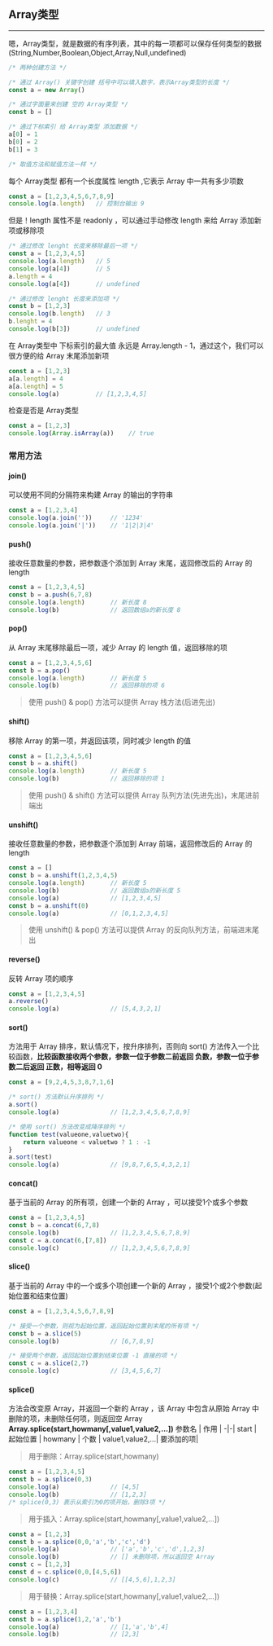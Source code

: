 ## Array类型

---

嗯，Array类型，就是数据的有序列表，其中的每一项都可以保存任何类型的数据(String,Number,Boolean,Object,Array,Null,undefined)
```javascript
/* 两种创建方法 */

/* 通过 Array() 关键字创建 括号中可以填入数字，表示Array类型的长度 */
const a = new Array()

/* 通过字面量来创建 空的 Array类型 */
const b = []

/* 通过下标索引 给 Array类型 添加数据 */
a[0] = 1
b[0] = 2
b[1] = 3

/* 取值方法和赋值方法一样 */
```

每个 Array类型 都有一个长度属性 length ,它表示 Array 中一共有多少项数
```javascript
const a = [1,2,3,4,5,6,7,8,9]
console.log(a.length)   // 控制台输出 9
```

但是！length 属性不是 readonly ，可以通过手动修改 length 来给 Array 添加新项或移除项
```javascript
/* 通过修改 lenght 长度来移除最后一项 */
const a = [1,2,3,4,5]
console.log(a.length)   // 5
console.log(a[4])       // 5
a.length = 4
console.log(a[4])       // undefined

/* 通过修改 lenght 长度来添加项 */
const b = [1,2,3]
console.log(b.length)   // 3
b.lenght = 4
console.log(b[3])       // undefined
```

在 Array类型中 下标索引的最大值 永远是 Array.length - 1，通过这个，我们可以很方便的给 Array 末尾添加新项
```javascript
const a = [1,2,3]
a[a.length] = 4
a[a.length] = 5
console.log(a)          // [1,2,3,4,5]
```

检查是否是 Array类型
```javascript
const a = [1,2,3]
console.log(Array.isArray(a))    // true
```

### 常用方法

#### join()

可以使用不同的分隔符来构建 Array 的输出的字符串
```javascript
const a = [1,2,3,4]
console.log(a.join(''))     // '1234'
console.log(a.join('|'))    // '1|2|3|4'
```

#### push()

接收任意数量的参数，把参数逐个添加到 Array 末尾，返回修改后的 Array 的 length
```javascript
const a = [1,2,3,4,5]
const b = a.push(6,7,8)
console.log(a.length)       // 新长度 8
console.log(b)              // 返回数组a的新长度 8
```

#### pop()

从 Array 末尾移除最后一项，减少 Array 的 length 值，返回移除的项
```javascript
const a = [1,2,3,4,5,6]
const b = a.pop()
console.log(a.length)       // 新长度 5
console.log(b)              // 返回移除的项 6
```

> 使用 push() & pop() 方法可以提供 Array 栈方法(后进先出)

#### shift()

移除 Array 的第一项，并返回该项，同时减少 length 的值
```javascript
const a = [1,2,3,4,5,6]
const b = a.shift()
console.log(a.length)       // 新长度 5
console.log(b)              // 返回移除的项 1
```

> 使用 push() & shift() 方法可以提供 Array 队列方法(先进先出)，末尾进前端出

#### unshift()

接收任意数量的参数，把参数逐个添加到 Array 前端，返回修改后的 Array 的 length
```javascript
const a = []
const b = a.unshift(1,2,3,4,5)
console.log(a.length)       // 新长度 5
console.log(b)              // 返回数组a的新长度 5
console.log(a)              // [1,2,3,4,5]
const b = a.unshift(0)
console.log(a)              // [0,1,2,3,4,5]
```

> 使用 unshift() & pop() 方法可以提供 Array 的反向队列方法，前端进末尾出

#### reverse()

反转 Array 项的顺序
```javascript
const a = [1,2,3,4,5]
a.reverse()
console.log(a)              // [5,4,3,2,1]
```

#### sort()

方法用于 Array 排序，默认情况下，按升序排列，否则向 sort() 方法传入一个比较函数，**比较函数接收两个参数，参数一位于参数二前返回 负数，参数一位于参数二后返回 正数，相等返回 0**
```javascript
const a = [9,2,4,5,3,8,7,1,6]

/* sort() 方法默认升序排列 */
a.sort()
console.log(a)              // [1,2,3,4,5,6,7,8,9]

/* 使用 sort() 方法改变成降序排列 */
function test(valueone,valuetwo){
    return valueone < valuetwo ? 1 : -1
}
a.sort(test)
console.log(a)              // [9,8,7,6,5,4,3,2,1]
```

#### concat()

基于当前的 Array 的所有项，创建一个新的 Array ，可以接受1个或多个参数
```javascript
const a = [1,2,3,4,5]
const b = a.concat(6,7,8)
console.log(b)              // [1,2,3,4,5,6,7,8,9]
const c = a.concat(6,[7,8])
console.log(c)              // [1,2,3,4,5,6,7,8,9]
```

#### slice()

基于当前的 Array 中的一个或多个项创建一个新的 Array ，接受1个或2个参数(起始位置和结束位置)
```javascript
const a = [1,2,3,4,5,6,7,8,9]

/* 接受一个参数，则视为起始位置，返回起始位置到末尾的所有项 */
const b = a.slice(5)
console.log(b)              // [6,7,8,9]

/* 接受两个参数，返回起始位置到结束位置 -1 直接的项 */
const c = a.slice(2,7)
console.log(c)              // [3,4,5,6,7]
```

#### splice()

方法会改变原 Array，并返回一个新的 Array ，该 Array 中包含从原始 Array 中删除的项，未删除任何项，则返回空 Array
**Array.splice(start,howmany[,value1,value2,...])**
参数名 | 作用 |
-|-|
start | 起始位置 |
howmany | 个数 |
value1,value2,...| 要添加的项|

> 用于删除：Array.splice(start,howmany)
```javascript
const a = [1,2,3,4,5]
const b = a.splice(0,3)
console.log(a)              // [4,5]
console.log(b)              // [1,2,3]
/* splice(0,3) 表示从索引为0的项开始，删除3项 */
```
> 用于插入：Array.splice(start,howmany[,value1,value2,...])
```javascript
const a = [1,2,3]
const b = a.splice(0,0,'a','b','c','d')
console.log(a)              // ['a','b','c','d',1,2,3]
console.log(b)              // [] 未删除项，所以返回空 Array
const c = [1,2,3]
const d = c.splice(0,0,[4,5,6])
console.log(c)              // [[4,5,6],1,2,3]
```
> 用于替换：Array.splice(start,howmany[,value1,value2,...])
```javascript
const a = [1,2,3,4]
const b = a.splice(1,2,'a','b')
console.log(a)              // [1,'a','b',4]
console.log(b)              // [2,3]
```